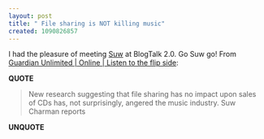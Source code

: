 ```yaml
---
layout: post
title: " File sharing is NOT killing music"
created: 1090826857
---
```

I had the pleasure of meeting <a href="http://chocnvodka.blogware.com/">Suw</a> at BlogTalk 2.0.  Go Suw go!
From <a href="http://www.guardian.co.uk/online/story/0,3605,1265840,00.html">Guardian Unlimited | Online | Listen to the flip side</a>:
<p><strong>QUOTE</strong></p><blockquote>New research suggesting that file sharing has no impact upon sales of CDs has, not surprisingly, angered the music industry. Suw Charman reports</blockquote><p><strong>UNQUOTE</strong></p>

